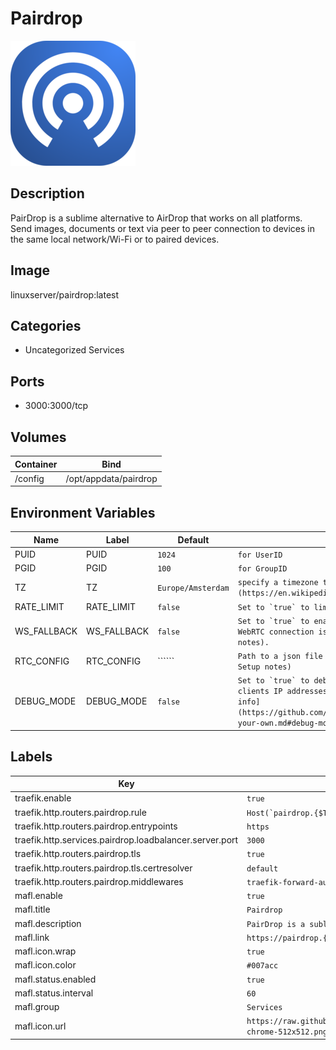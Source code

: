 # Pairdrop

![Logo](images/Pairdrop.png)

## Description
PairDrop is a sublime alternative to AirDrop that works on all platforms. Send images, documents or text via peer to peer connection to devices in the same local network/Wi\-Fi or to paired devices.

## Image
linuxserver/pairdrop:latest

## Categories
- Uncategorized Services

## Ports
- 3000:3000/tcp

## Volumes
| Container | Bind |
|-----------|------|
| /config | /opt/appdata/pairdrop |

## Environment Variables
| Name | Label | Default | Description |
|------|-------|---------|-------------|
| PUID | PUID | ```1024``` | ```for UserID``` |
| PGID | PGID | ```100``` | ```for GroupID``` |
| TZ | TZ | ```Europe/Amsterdam``` | ```specify a timezone to use, see this [list](https://en.wikipedia.org/wiki/List_of_tz_database_time_zones#List).``` |
| RATE_LIMIT | RATE_LIMIT | ```false``` | ```Set to `true` to limit clients to 100 requests per 5 min``` |
| WS_FALLBACK | WS_FALLBACK | ```false``` | ```Set to `true` to enable websocket fallback if the peer to peer WebRTC connection is not available to the client (see App Setup notes).``` |
| RTC_CONFIG | RTC_CONFIG | `````` | ```Path to a json file containing custom STUN/TURN config (see App Setup notes)``` |
| DEBUG_MODE | DEBUG_MODE | ```false``` | ```Set to `true` to debug the http server configuration by logging clients IP addresses used by PairDrop to STDOUT. [See here for more info](https://github.com/schlagmichdoch/PairDrop/blob/master/docs/host-your-own.md#debug-mode). Do not use in production!``` |

## Labels
| Key | Value |
|-----|-------|
| traefik.enable | ```true``` |
| traefik.http.routers.pairdrop.rule | ```Host(`pairdrop.{$TRAEFIK_INGRESS_DOMAIN}`)``` |
| traefik.http.routers.pairdrop.entrypoints | ```https``` |
| traefik.http.services.pairdrop.loadbalancer.server.port | ```3000``` |
| traefik.http.routers.pairdrop.tls | ```true``` |
| traefik.http.routers.pairdrop.tls.certresolver | ```default``` |
| traefik.http.routers.pairdrop.middlewares | ```traefik-forward-auth``` |
| mafl.enable | ```true``` |
| mafl.title | ```Pairdrop``` |
| mafl.description | ```PairDrop is a sublime alternative to AirDrop that works on all platforms.``` |
| mafl.link | ```https://pairdrop.{$TRAEFIK_INGRESS_DOMAIN}``` |
| mafl.icon.wrap | ```true``` |
| mafl.icon.color | ```#007acc``` |
| mafl.status.enabled | ```true``` |
| mafl.status.interval | ```60``` |
| mafl.group | ```Services``` |
| mafl.icon.url | ```https://raw.githubusercontent.com/schlagmichdoch/PairDrop/master/public/images/android-chrome-512x512.png``` |

